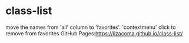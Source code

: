 # class-list
move the names from 'all' column to 'favorites'. 'contextmenu' click to remove from favorites
GitHub Pages:https://lizacoma.github.io/class-list/
